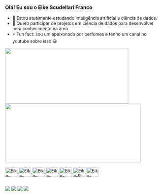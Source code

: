 ### Olá! Eu sou o Eike Scudellari Franco
- 🌱 Estou atualmente estudando inteligência artificial e ciência de dados.
- 👯 Quero participar de projetos em ciência de dados para desenvolver meu conhecimento na área
- ⚡ Fun fact: sou um apaixonado por perfumes e tenho um canal no youtube sobre isso 😀

<div>
  <a href="https://github.com/eikesf">
  <img height="180em" width="400em" src="https://github-readme-stats.vercel.app/api?username=eikesf&show_icons=true&theme=github_dark&include_all_commits=true&count_private=true"/>
  <img height="190em" width="440em" src="https://github-readme-stats.vercel.app/api/top-langs/?username=eikesf&layout=compact&langs_count=16&theme=github_dark"/>
</div>

<div style="display: inline_block"><br>
   <img align="center" alt="Eike-Python" height="30" width="40" src="https://cdn.jsdelivr.net/gh/devicons/devicon/icons/python/python-original.svg" />
   <img align="center" alt="Eike-Jupyter" height="30" width="40"  src="https://cdn.jsdelivr.net/gh/devicons/devicon/icons/jupyter/jupyter-original-wordmark.svg" />
   <img align="center" alt="Eike-MySql" height="30" width="40" src="https://cdn.jsdelivr.net/gh/devicons/devicon/icons/mysql/mysql-original.svg" />
   <img align="center" alt="Eike-Numpy" height="30" width="40" src="https://cdn.jsdelivr.net/gh/devicons/devicon/icons/numpy/numpy-original.svg" />
   <img align="center" alt="Eike-Pandas" height="30" width="40" src="https://cdn.jsdelivr.net/gh/devicons/devicon/icons/pandas/pandas-original.svg" />
   <img align="center" alt="Eike-R" height="30" width="40" src="https://cdn.jsdelivr.net/gh/devicons/devicon/icons/r/r-original.svg" />
   <img align="center" alt="Eike-TensorFlow" height="30" width="40" src="https://cdn.jsdelivr.net/gh/devicons/devicon/icons/tensorflow/tensorflow-original.svg" />
</div>

##
  
<div> 
  <a href="https://www.youtube.com/channel/UCcqfV-ou2J8gsw2I_I5iKrQ" target="_blank"><img src="https://img.shields.io/badge/YouTube-FF0000?style=for-the-badge&logo=youtube&logoColor=white" target="_blank"></a>
  <a href="https://instagram.com/eike.franco" target="_blank"><img src="https://img.shields.io/badge/-Instagram-%23E4405F?style=for-the-badge&logo=instagram&logoColor=white" target="_blank"></a>
  <a href = "mailto:eikefranco@gmail.com"><img src="https://img.shields.io/badge/-Gmail-%23333?style=for-the-badge&logo=gmail&logoColor=white" target="_blank"></a>
  <a href="https://www.linkedin.com/in/eike-scudellari-franco-1a251014a/" target="_blank"><img src="https://img.shields.io/badge/-LinkedIn-%230077B5?style=for-the-badge&logo=linkedin&logoColor=white" target="_blank"></a>
</div>

